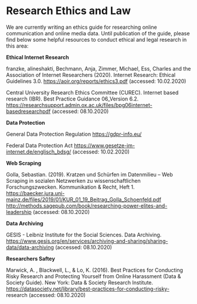 # Research Ethics and Law

We are currently writing an ethics guide for researching online communication and online media data. Until publication of the guide, please find below some helpful resources to conduct ethical and legal research in this area: 

**Ethical Internet Research**

franzke, alineshakti, Bechmann, Anja, Zimmer, Michael, Ess, Charles and the Association of Internet Researchers (2020). Internet Research: Ethical Guidelines 3.0. https://aoir.org/reports/ethics3.pdf (accessed: 10.02.2020)

Central University Research Ethics Committee (CUREC). Internet based research (IBR). Best Practice Guidance 06_Version 6.2. https://researchsupport.admin.ox.ac.uk/files/bpg06internet-basedresearchpdf (accessed: 08.10.2020)

**Data Protection**

General Data Protection Regulation 
https://gdpr-info.eu/

Federal Data Protection Act
https://www.gesetze-im-internet.de/englisch_bdsg/ (accessed: 10.02.2020)

**Web Scraping**

Golla, Sebastian. (2019). Kratzen und Schürfen im Datenmilieu – Web Scraping in sozialen Netzwerken zu wissenschaftlichen Forschungszwecken. Kommunikation & Recht, Heft 1. https://baecker.jura.uni-mainz.de/files/2019/01/KUR_01_19_Beitrag_Golla_Schoenfeld.pdf
http://methods.sagepub.com/book/researching-power-elites-and-leadership (accessed: 08.10.2020)

**Data Archiving**

GESIS - Leibniz Institute for the Social Sciences. Data Archiving. 
https://www.gesis.org/en/services/archiving-and-sharing/sharing-data/data-archiving (accessed: 08.10.2020)

**Researchers Saftey**

Marwick, A. , Blackwell, L., & Lo, K. (2016). Best Practices for Conducting Risky Research and Protecting Yourself from Online Harassment (Data & Society Guide). New York: Data & Society Research Institute. https://datasociety.net/library/best-practices-for-conducting-risky-
research (accessed: 08.10.2020)